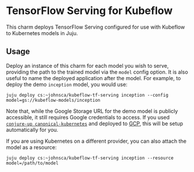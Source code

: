 TensorFlow Serving for Kubeflow
===============================

This charm deploys TensorFlow Serving configured for use with
Kubeflow to Kubernetes models in Juju.


Usage
-----

Deploy an instance of this charm for each model you wish to serve, providing
the path to the trained model via the `model` config option.  It is also
useful to name the deployed application after the model.  For example, to
deploy the demo `inception` model, you would use:

```
juju deploy cs:~johnsca/kubeflow-tf-serving inception --config model=gs://kubeflow-models/inception
```

Note that, while the Google Storage URL for the demo model is publicly
accessible, it still requires Google credentials to access.  If you used
[`conjure-up canonical-kubernetes`][cdk] and deployed to [GCP][], this will
be setup automatically for you.

If you are using Kubernetes on a different provider, you can also attach
the model as a resource:

```
juju deploy cs:~johnsca/kubeflow-tf-serving inception --resource model=/path/to/model
```


[cdk]: https://kubernetes.io/docs/getting-started-guides/ubuntu/installation/#conjure-up
[GCP]: https://cloud.google.com/
